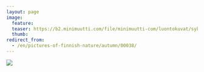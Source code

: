 ```yaml
---
layout: page
image:
  feature:
  teaser: https://b2.minimuutti.com/file/minimuutti-com/luontokuvat/syksy/DSC15118-245px.jpg
  thumb:
redirect_from:
  - /en/pictures-of-finnish-nature/autumn/00038/
---
```


[![](https://b2.minimuutti.com/file/minimuutti-com/luontokuvat/syksy/DSC15118-800px.jpg)](https://dl.dropboxusercontent.com/sh/ea1wtnz7z734o12/AAB9sNhum7IhmPm18qdzeynwa/luontokuvat/syksy/DSC15118.jpg)

